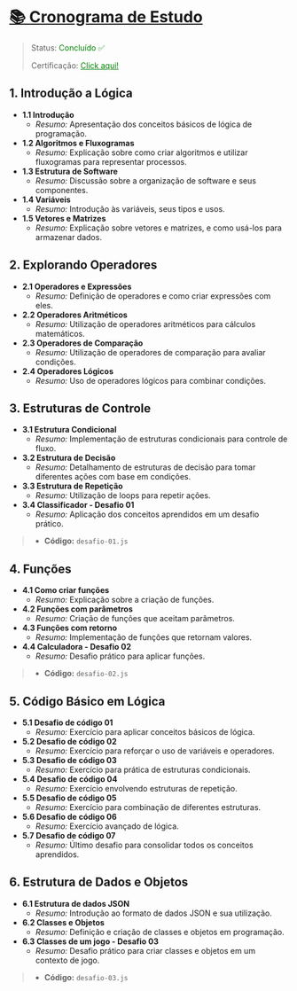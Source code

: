 # <u>📚 Cronograma de Estudo</u>

> Status: <span style="color: green;">Concluído ✅</span>
>
> Certificação: <a style="color: green;" href="./Certificado.jpg">Click aqui!</a>

## 1. Introdução a Lógica
- **1.1 Introdução**
  - *Resumo:* Apresentação dos conceitos básicos de lógica de programação.
- **1.2 Algoritmos e Fluxogramas**
  - *Resumo:* Explicação sobre como criar algoritmos e utilizar fluxogramas para representar processos.
- **1.3 Estrutura de Software**
  - *Resumo:* Discussão sobre a organização de software e seus componentes.
- **1.4 Variáveis**
  - *Resumo:* Introdução às variáveis, seus tipos e usos.
- **1.5 Vetores e Matrizes**
  - *Resumo:* Explicação sobre vetores e matrizes, e como usá-los para armazenar dados.

## 2. Explorando Operadores
- **2.1 Operadores e Expressões**
  - *Resumo:* Definição de operadores e como criar expressões com eles.
- **2.2 Operadores Aritméticos**
  - *Resumo:* Utilização de operadores aritméticos para cálculos matemáticos.
- **2.3 Operadores de Comparação**
  - *Resumo:* Utilização de operadores de comparação para avaliar condições.
- **2.4 Operadores Lógicos**
  - *Resumo:* Uso de operadores lógicos para combinar condições.

## 3. Estruturas de Controle
- **3.1 Estrutura Condicional**
  - *Resumo:* Implementação de estruturas condicionais para controle de fluxo.
- **3.2 Estrutura de Decisão**
  - *Resumo:* Detalhamento de estruturas de decisão para tomar diferentes ações com base em condições.
- **3.3 Estrutura de Repetição**
  - *Resumo:* Utilização de loops para repetir ações.
- **3.4 Classificador - Desafio 01**
  - *Resumo:* Aplicação dos conceitos aprendidos em um desafio prático.
>  - **Código:** `desafio-01.js`

## 4. Funções
- **4.1 Como criar funções**
  - *Resumo:* Explicação sobre a criação de funções.
- **4.2 Funções com parâmetros**
  - *Resumo:* Criação de funções que aceitam parâmetros.
- **4.3 Funções com retorno**
  - *Resumo:* Implementação de funções que retornam valores.
- **4.4 Calculadora - Desafio 02**
  - *Resumo:* Desafio prático para aplicar funções.
>  - **Código:** `desafio-02.js`

## 5. Código Básico em Lógica
- **5.1 Desafio de código 01**
  - *Resumo:* Exercício para aplicar conceitos básicos de lógica.
- **5.2 Desafio de código 02**
  - *Resumo:* Exercício para reforçar o uso de variáveis e operadores.
- **5.3 Desafio de código 03**
  - *Resumo:* Exercício para prática de estruturas condicionais.
- **5.4 Desafio de código 04**
  - *Resumo:* Exercício envolvendo estruturas de repetição.
- **5.5 Desafio de código 05**
  - *Resumo:* Exercício para combinação de diferentes estruturas.
- **5.6 Desafio de código 06**
  - *Resumo:* Exercício avançado de lógica.
- **5.7 Desafio de código 07**
  - *Resumo:* Último desafio para consolidar todos os conceitos aprendidos.

## 6. Estrutura de Dados e Objetos
- **6.1 Estrutura de dados JSON**
  - *Resumo:* Introdução ao formato de dados JSON e sua utilização.
- **6.2 Classes e Objetos**
  - *Resumo:* Definição e criação de classes e objetos em programação.
- **6.3 Classes de um jogo - Desafio 03**
  - *Resumo:* Desafio prático para criar classes e objetos em um contexto de jogo.
>  - **Código:** `desafio-03.js`